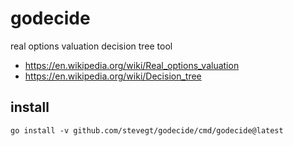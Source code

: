 # godecide
real options valuation decision tree tool 

- https://en.wikipedia.org/wiki/Real_options_valuation
- https://en.wikipedia.org/wiki/Decision_tree

## install

```
go install -v github.com/stevegt/godecide/cmd/godecide@latest
```

